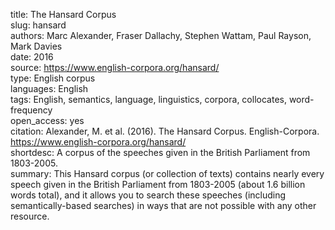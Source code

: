 title: The Hansard Corpus \
slug: hansard \
authors: Marc Alexander, Fraser Dallachy, Stephen Wattam, Paul Rayson, Mark Davies \
date: 2016 \
source: https://www.english-corpora.org/hansard/ \
type: English corpus \
languages: English \
tags: English, semantics, language, linguistics, corpora, collocates, word-frequency \
open_access: yes \
citation: Alexander, M. et al. (2016). The Hansard Corpus. English-Corpora. https://www.english-corpora.org/hansard/ \
shortdesc: A corpus of the speeches given in the British Parliament from 1803-2005. \
summary: This Hansard corpus (or collection of texts) contains nearly every speech given in the British Parliament from 1803-2005 (about 1.6 billion words total), and it allows you to search these speeches (including semantically-based searches) in ways that are not possible with any other resource.
